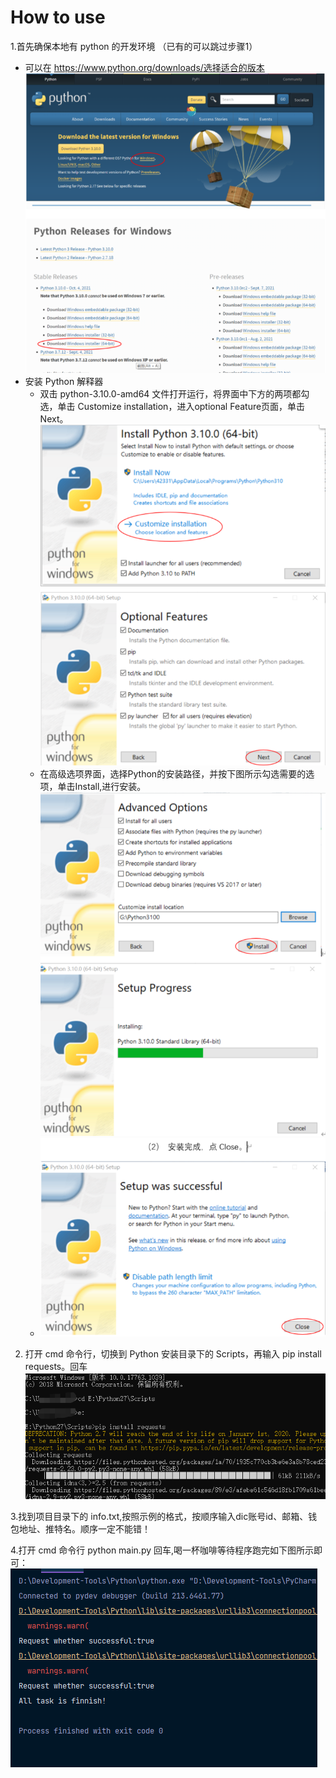 # How to use
1.首先确保本地有 python 的开发环境 （已有的可以跳过步骤1）

- 可以在 https://www.python.org/downloads/选择适合的版本
 ![img_4.png](img_4.png)
- 安装 Python 解释器
  - 双击 python-3.10.0-amd64 文件打开运行，将界面中下方的两项都勾选，单击 Customize installation，进入optional Feature页面，单击Next。
   ![img_5.png](img_5.png)
  - 在高级选项界面，选择Python的安装路径，并按下图所示勾选需要的选项，单击Install,进行安装。
   ![img_6.png](img_6.png)
  - ![img_7.png](img_7.png)

2. 打开 cmd 命令行，切换到 Python 安装目录下的 Scripts，再输入 pip install requests。回车
![img_8.png](img_8.png)

3.找到项目目录下的 info.txt,按照示例的格式，按顺序输入dic账号id、邮箱、钱包地址、推特名。顺序一定不能错！

4.打开 cmd 命令行 python main.py 回车,喝一杯咖啡等待程序跑完如下图所示即可：
![img_9.png](img_9.png)
